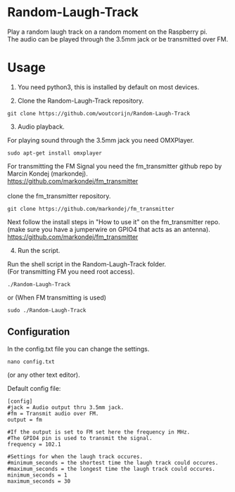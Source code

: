 # Random-Laugh-Track
Play a random laugh track on a random moment on the Raspberry pi.<br>
The audio can be played through the 3.5mm jack or be transmitted over FM.

<h1>Usage</h1>

1. You need python3, this is installed by default on most devices.

2. Clone the Random-Laugh-Track repository.

```
git clone https://github.com/woutcorijn/Random-Laugh-Track
```

3. Audio playback.

For playing sound through the 3.5mm jack you need OMXPlayer.

```
sudo apt-get install omxplayer
```

For transmitting the FM Signal you need the fm_transmitter github repo by Marcin Kondej (markondej).
<br>
https://github.com/markondej/fm_transmitter
<br><br>
clone the fm_transmitter repository.
```
git clone https://github.com/markondej/fm_transmitter
```
Next follow the install steps in "How to use it" on the fm_transmitter repo.<br>
(make sure you have a jumperwire on GPIO4 that acts as an antenna).<br>
https://github.com/markondej/fm_transmitter

4. Run the script.<br>

Run the shell script in the Random-Laugh-Track folder.<br>
(For transmitting FM you need root access).

```
./Random-Laugh-Track
```
or (When FM transmitting is used)
```
sudo ./Random-Laugh-Track
```

<h2>Configuration</h2>
In the config.txt file you can change the settings.

```
nano config.txt
```
(or any other text editor).

Default config file:

```
[config]
#jack = Audio output thru 3.5mm jack.
#fm = Transmit audio over FM.
output = fm

#If the output is set to FM set here the frequency in MHz.
#The GPIO4 pin is used to transmit the signal.
frequency = 102.1

#Settings for when the laugh track occures.
#minimum_seconds = the shortest time the laugh track could occures.
#maximum_seconds = the longest time the laugh track could occures.
minimum_seconds = 1
maximum_seconds = 30
```
